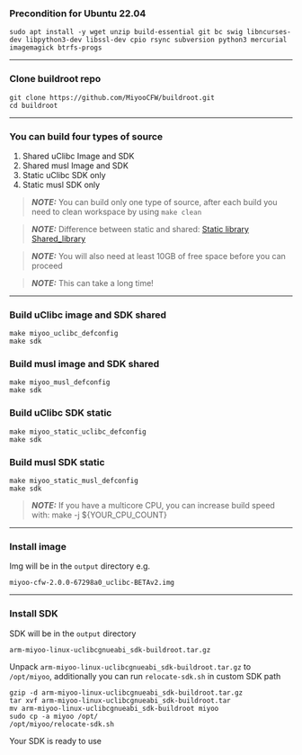 ### Precondition for Ubuntu 22.04
```
sudo apt install -y wget unzip build-essential git bc swig libncurses-dev libpython3-dev libssl-dev cpio rsync subversion python3 mercurial imagemagick btrfs-progs
```
---
### Clone buildroot repo
```
git clone https://github.com/MiyooCFW/buildroot.git
cd buildroot
```


---
### You can build four types of source
1. Shared uClibc Image and SDK
2. Shared musl Image and SDK
3. Static uClibc SDK only
4. Static musl SDK only
> **_NOTE:_**  You can build only one type of source, after each build you need to clean workspace by using `make clean`

> **_NOTE:_**  Difference between static and shared: [Static library](https://en.wikipedia.org/wiki/Static_library) [Shared_library](https://en.wikipedia.org/wiki/Shared_library)

> **_NOTE:_**  You will also need at least 10GB of free space before you can proceed

> **_NOTE:_**  This can take a long time!

---
### Build uClibc image and SDK shared 
```
make miyoo_uclibc_defconfig
make sdk
```

### Build musl image and SDK shared 

```
make miyoo_musl_defconfig
make sdk
```

### Build uClibc SDK static 

```
make miyoo_static_uclibc_defconfig
make sdk
```

### Build musl SDK static 

```
make miyoo_static_musl_defconfig
make sdk
```
> **_NOTE:_**  If you have a multicore CPU, you can increase build speed with: make -j ${YOUR_CPU_COUNT}


---
### Install image

Img  will be in the `output` directory e.g.
```
miyoo-cfw-2.0.0-67298a0_uclibc-BETAv2.img
```

---
### Install SDK

SDK will be in the `output` directory
```
arm-miyoo-linux-uclibcgnueabi_sdk-buildroot.tar.gz
```

Unpack `arm-miyoo-linux-uclibcgnueabi_sdk-buildroot.tar.gz` to `/opt/miyoo`, additionally you can run `relocate-sdk.sh` in custom SDK path
```
gzip -d arm-miyoo-linux-uclibcgnueabi_sdk-buildroot.tar.gz
tar xvf arm-miyoo-linux-uclibcgnueabi_sdk-buildroot.tar
mv arm-miyoo-linux-uclibcgnueabi_sdk-buildroot miyoo
sudo cp -a miyoo /opt/
/opt/miyoo/relocate-sdk.sh
```

Your SDK is ready to use
